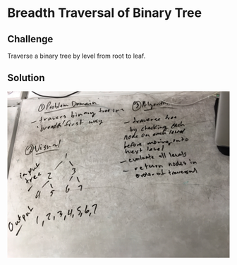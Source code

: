 # Breadth Traversal of Binary Tree

## Challenge
Traverse a binary tree by level from root to leaf.

## Solution
![](../assets/breadth-traversal.jpg)

